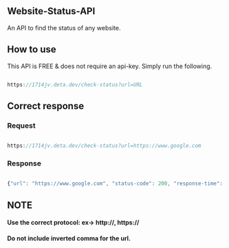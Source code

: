 ## Website-Status-API
An API to find the status of any website.

## How to use
This API is FREE & does not require an api-key. Simply run the following.
```js

https://1714jv.deta.dev/check-status?url=URL

```
## Correct response
### Request
```js

https://1714jv.deta.dev/check-status?url=https://www.google.com

```
### Response
```js

{"url": "https://www.google.com", "status-code": 200, "response-time": 313.6}

```
## NOTE
#### Use the correct protocol: ex-> http://, https://
#### Do not include inverted comma for the url.
